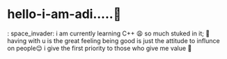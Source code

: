 # hello-i-am-adi.....:wave:
: space_invader: i am currently learning C++
:weary: so much stuked in it;
:pleading_face: having with u is the great feeling
being good is just the attitude to influnce on people:relieved:
i give the first priority to those who give me value :grimacing:


